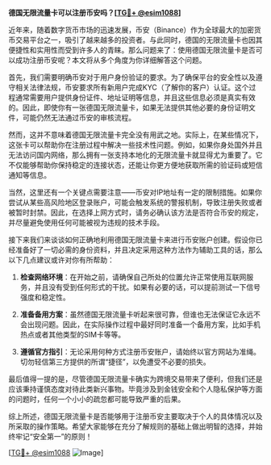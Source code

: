 **德国无限流量卡可以注册币安吗？[[TG💪+ @esim1088](https://t.me/s/esim1088)]**

近年来，随着数字货币市场的迅速发展，币安（Binance）作为全球最大的加密货币交易平台之一，吸引了越来越多的投资者。与此同时，德国的无限流量卡也因其便捷性和实用性而受到许多人的青睐。那么问题来了：使用德国无限流量卡是否可以成功注册币安呢？本文将从多个角度为你详细解答这个问题。

首先，我们需要明确币安对于用户身份验证的要求。为了确保平台的安全性以及遵守相关法律法规，币安要求所有新用户完成KYC（了解你的客户）认证。这个过程通常需要用户提供身份证件、地址证明等信息，并且这些信息必须是真实有效的。因此，即使你有一张德国无限流量卡，如果无法提供其他必要的身份证明文件，可能仍然无法通过币安的审核流程。

然而，这并不意味着德国无限流量卡完全没有用武之地。实际上，在某些情况下，这张卡可以帮助你在注册过程中解决一些技术性问题。例如，如果你身处国外并且无法访问国内网络，那么拥有一张支持本地化的无限流量卡就显得尤为重要了。它不仅能够帮助你保持稳定的连接状态，还能让你更方便地获取所需的验证码或短信通知等信息。

当然，这里还有一个关键点需要注意——币安对IP地址有一定的限制措施。如果你尝试从某些高风险地区登录账户，可能会触发系统的警报机制，导致注册失败或者被暂时封禁。因此，在选择上网方式时，请务必确认该方法是否符合币安的规定，并尽量避免使用任何可能被视为违规的技术手段。

接下来我们来谈谈如何正确地利用德国无限流量卡来进行币安账户创建。假设你已经准备好了一切必需的身份资料，并且决定采用这种方法作为辅助工具的话，那么以下几点建议或许对你有所帮助：

1. **检查网络环境**：在开始之前，请确保自己所处的位置允许正常使用互联网服务，并且没有受到任何形式的干扰。如果有必要的话，可以提前测试一下信号强度和稳定性。
   
2. **准备备用方案**：虽然德国无限流量卡听起来很可靠，但谁也无法保证它永远不会出现问题。因此，在实际操作过程中最好同时准备一个备用方案，比如手机热点或者其他类型的SIM卡等等。

3. **遵循官方指引**：无论采用何种方式注册币安账户，请始终以官方网站为准绳。切勿轻信第三方提供的所谓“捷径”，以免遭受不必要的损失。

最后值得一提的是，尽管德国无限流量卡确实为跨境交易带来了便利，但我们还是应该秉持谨慎态度对待此类新兴事物。毕竟涉及到金钱安全和个人隐私保护等方面的问题时，任何一个小小的疏忽都可能导致严重的后果。

综上所述，德国无限流量卡是否能够用于注册币安主要取决于个人的具体情况以及所采取的操作策略。希望大家能够在充分了解规则的基础上做出明智的选择，并始终牢记“安全第一”的原则！

[[TG💪+ @esim1088](https://t.me/s/esim1088) ![Image](https://i.postimg.cc/4NQfJmqS/Snipaste-2025-05-13-00-14-12.png)]